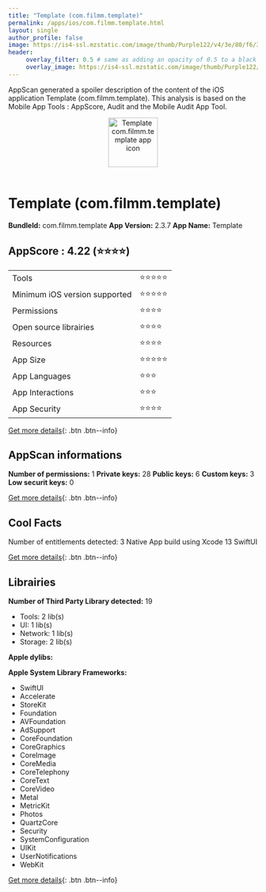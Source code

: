 ```yaml
---
title: "Template (com.filmm.template)"
permalink: /apps/ios/com.filmm.template.html
layout: single
author_profile: false
image: https://is4-ssl.mzstatic.com/image/thumb/Purple122/v4/3e/80/f6/3e80f680-b506-c719-46c1-4dfea02396db/AppIcon-0-1x_U007emarketing-0-5-0-85-220.png/512x512bb.jpg
header: 
     overlay_filter: 0.5 # same as adding an opacity of 0.5 to a black background
     overlay_image: https://is4-ssl.mzstatic.com/image/thumb/Purple122/v4/3e/80/f6/3e80f680-b506-c719-46c1-4dfea02396db/AppIcon-0-1x_U007emarketing-0-5-0-85-220.png/512x512bb.jpg
---
```

AppScan generated a spoiler description of the content of the iOS application Template (com.filmm.template). This analysis is based on the Mobile App Tools : AppScore, Audit and the Mobile Audit App Tool.

  
  
<div style="text-align: center;"><img src="https://is4-ssl.mzstatic.com/image/thumb/Purple122/v4/3e/80/f6/3e80f680-b506-c719-46c1-4dfea02396db/AppIcon-0-1x_U007emarketing-0-5-0-85-220.png/512x512bb.jpg" width="100" height="100" alt="Template com.filmm.template app icon"></div></br>
  
# Template (com.filmm.template)

**BundleId:** com.filmm.template
**App Version:** 2.3.7
**App Name:** Template


## AppScore : 4.22 (⭐️⭐️⭐️⭐️) 

<table>
<tr><td> Tools </td><td> ⭐️⭐️⭐️⭐️⭐️ </td></tr>
<tr><td> Minimum iOS version supported </td><td> ⭐️⭐️⭐️⭐️⭐️ </td></tr>
<tr><td> Permissions </td><td> ⭐️⭐️⭐️⭐️ </td></tr>
<tr><td> Open source librairies </td><td> ⭐️⭐️⭐️⭐️ </td></tr>
<tr><td> Resources </td><td> ⭐️⭐️⭐️⭐️ </td></tr>
<tr><td> App Size </td><td> ⭐️⭐️⭐️⭐️⭐️ </td></tr>
<tr><td> App Languages </td><td> ⭐️⭐️⭐️ </td></tr>
<tr><td> App Interactions </td><td> ⭐️⭐️⭐️ </td></tr>
<tr><td> App Security </td><td> ⭐️⭐️⭐️⭐️ </td></tr>
</table>

[Get more details](/pricing.html){: .btn .btn--info}  
  
## AppScan informations 

**Number of permissions:** 1
**Private keys:** 28
**Public keys:** 6
**Custom keys:** 3
**Low securit keys:** 0
  
[Get more details](/pricing.html){: .btn .btn--info}

## Cool Facts

Number of entitlements detected: 3
Native App
build using Xcode 13
SwiftUI
  
[Get more details](/pricing.html){: .btn .btn--info}

## Librairies 
**Number of Third Party Library detected:** 19
- Tools: 2 lib(s)
- UI: 1 lib(s)
- Network: 1 lib(s)
- Storage: 2 lib(s)

**Apple dylibs:**


**Apple System Library Frameworks:**
- SwiftUI
- Accelerate
- StoreKit
- Foundation
- AVFoundation
- AdSupport
- CoreFoundation
- CoreGraphics
- CoreImage
- CoreMedia
- CoreTelephony
- CoreText
- CoreVideo
- Metal
- MetricKit
- Photos
- QuartzCore
- Security
- SystemConfiguration
- UIKit
- UserNotifications
- WebKit


  
[Get more details](/pricing.html){: .btn .btn--info}

